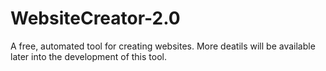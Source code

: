 # WebsiteCreator-2.0
 A free, automated tool for creating websites. More deatils will be available later into the development of this tool.
